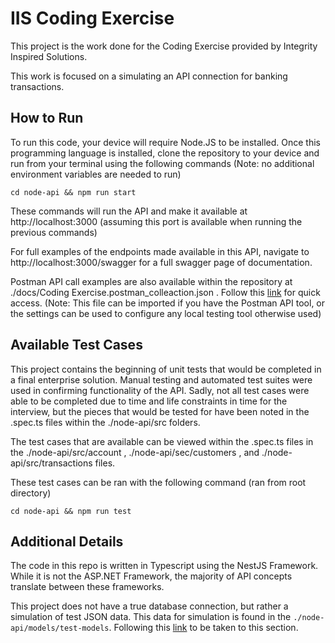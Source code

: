 # IIS Coding Exercise

This project is the work done for the Coding Exercise provided by Integrity Inspired Solutions.

This work is focused on a simulating an API connection for banking transactions.

## How to Run

To run this code, your device will require Node.JS to be installed. 
Once this programming language is installed, clone the repository to your device and run from your terminal using the following commands (Note: no additional environment variables are needed to run)

`
cd node-api && npm run start
`

These commands will run the API and make it available at http://localhost:3000 (assuming this port is available when running the previous commands)

For full examples of the endpoints made available in this API, navigate to http://localhost:3000/swagger for a full swagger page of documentation.

Postman API call examples are also available within the repository at ./docs/Coding Exercise.postman_colleaction.json . Follow this [link](https://github.com/BWBednar/IIS-Coding-Exercise/blob/main/docs/Coding%20Exercise.postman_collection.json) for quick access. (Note: This file can be imported if you have the Postman API tool, or the settings can be used to configure any local testing tool otherwise used)

## Available Test Cases

This project contains the beginning of unit tests that would be completed in a final enterprise solution. Manual testing and automated test suites were used in confirming functionality of the API. Sadly, not all test cases were able to be completed due to time and life constraints in time for the interview, but the pieces that would be tested for have been noted in the .spec.ts files within the ./node-api/src folders.

The test cases that are available can be viewed within the .spec.ts files in the ./node-api/src/account , ./node-api/sec/customers , and ./node-api/src/transactions files.

These test cases can be ran with the following command (ran from root directory)

`
cd node-api && npm run test
`

## Additional Details 

The code in this repo is written in Typescript using the NestJS Framework. While it is not the ASP.NET Framework, the majority of API concepts translate between these frameworks.

This project does not have a true database connection, but rather a simulation of test JSON data. This data for simulation is found in the `./node-api/models/test-models`. Following this [link](https://github.com/BWBednar/IIS-Coding-Exercise/tree/main/node-api/models/test-models) to be taken to this section.